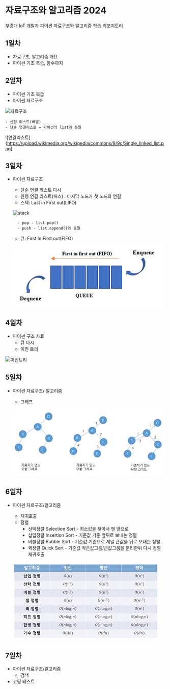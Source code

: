 # 자료구조와 알고리즘 2024
부경대 IoT 개발자 파이썬 자료구조와 알고리즘 학습 리포지토리

## 1일차
- 자료구조, 알고리즘 개요
- 파이썬 기초 복습, 함수까지

## 2일차
- 파이썬 기초 복습
- 파이썬 자료구조

![자료구조](https://t1.daumcdn.net/cfile/tistory/23202B4C53FDC5600C)

    - 선형 리스트(배열)
    - 단순 연결리스트 = 파이썬의 list와 동일

![연결리스트]{https://upload.wikimedia.org/wikipedia/commons/9/9c/Single_linked_list.png}

## 3일차
- 파이썬 자료구조
    - 단순 연결 리스트 다시
    - 원형 연결 리스트(패스) : 마지막 노드가 첫 노드와 연결
    - 스택: Last in First out(LIFO)

    ![stack](https://cs.lmu.edu/~ray/images/stack.gif)
   
        - pop - list.pop()
        - push - list.append()와 동일
    - 큐: First In First out(FIFO)

    ![queue](https://github.com/yongseok2312/ds-and-algorithm-2024/blob/main/image/queue.png)
    
## 4일차
- 파이썬 구조 자료
    - 큐 다시
    - 이진 트리

![이진트리](https://kahee.github.io//assets/post_img/tree3.png)

## 5일차
- 파이썬 자료구조/ 알고리즘
    - 그래프
    
    ![그래프](https://raw.githubusercontent.com/yongseok2312/ds-and-algorithm-2024/main/image/graph02.png)   

## 6일차
- 파이썬 자료구조/알고리즘
    - 재귀호출
    - 정렬
        - 선택정렬 Selection Sort   - 최소값을 찾아서 맨 앞으로
        - 삽입정렬 Insertion Sort   - 기준값 기준 앞뒤로 보내는 정렬
        - 버블정렬 Bubble Sort      - 기준값 기준으로 제일 큰값을 뒤로 보내는 정렬
        - 퀵정렬   Quick Sort       - 기준값 작은값그룹/큰값그룹을 분리한뒤 다시 정렬 재귀호출

    ![정렬](https://raw.githubusercontent.com/yongseok2312/ds-and-algorithm-2024/main/image/sorting.jpg)

## 7일차
- 파이썬 자료구조/알고리즘
    - 검색
- 코딩 테스트
